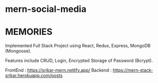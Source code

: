 # mern-social-media

# MEMORIES

Implemented Full Stack Project using React, Redux, Express, MongoDB (Mongoose).

Features include CRUD, Login, Encrypted Storage of Password (Bcrypt).

FrontEnd : https://srikar-mern.netlify.app/
Backend : https://mern-stack-srikar.herokuapp.com/posts
